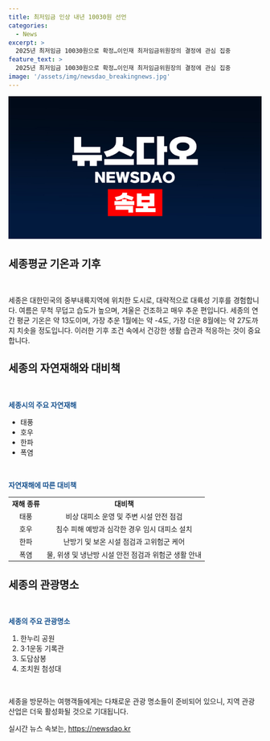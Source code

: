 ```yaml
---
title: 최저임금 인상 내년 10030원 선언
categories:
  - News
excerpt: >
  2025년 최저임금 10030원으로 확정…이인재 최저임금위원장의 결정에 관심 집중
feature_text: >
  2025년 최저임금 10030원으로 확정…이인재 최저임금위원장의 결정에 관심 집중
image: '/assets/img/newsdao_breakingnews.jpg'
---
```


<p><img src="/assets/img/newsdao_breakingnews.jpg" alt="firstkoreanews 속보" /></p>

<h2 data-ke-size="size26">세종평균 기온과 기후</h2>

<p data-ke-size="size16">&nbsp;</p>

<p>세종은 대한민국의 중부내륙지역에 위치한 도시로, 대략적으로 대륙성 기후를 경험합니다. 여름은 무척 무덥고 습도가 높으며, 겨울은 건조하고 매우 추운 편입니다. 세종의 연간 평균 기온은 약 13도이며, 가장 추운 1월에는 약 -4도, 가장 더운 8월에는 약 27도까지 치솟을 정도입니다. 이러한 기후 조건 속에서 건강한 생활 습관과 적응하는 것이 중요합니다.</p></p>

<h2 data-ke-size="size26">세종의 자연재해와 대비책</h2>

<p data-ke-size="size16">&nbsp;</p>

<p><b><span style="color: #1a5490;">세종시의 주요 자연재해</span></b></p>

<ul>
    <li>태풍</li>
    <li>호우</li>
    <li>한파</li>
    <li>폭염</li>
</ul>

<p data-ke-size="size16">&nbsp;</p>

<p><b><span style="color: #1a5490;">자연재해에 따른 대비책</span></b></p>

<table>
    <tr>
        <td style="text-align: center; height: 17px;"><b>재해 종류</b></td>
        <td style="text-align: center; height: 17px;"><b>대비책</b></td>
    </tr>
    <tr>
        <td style="text-align: center; height: 17px;">태풍</td>
        <td style="text-align: center; height: 17px;">비상 대피소 운영 및 주변 시설 안전 점검</td>
    </tr>
    <tr>
        <td style="text-align: center; height: 17px;">호우</td>
        <td style="text-align: center; height: 17px;">침수 피해 예방과 심각한 경우 임시 대피소 설치</td>
    </tr>
    <tr>
        <td style="text-align: center; height: 17px;">한파</td>
        <td style="text-align: center; height: 17px;">난방기 및 보온 시설 점검과 고위험군 케어</td>
    </tr>
    <tr>
        <td style="text-align: center; height: 17px;">폭염</td>
        <td style="text-align: center; height: 17px;">물, 위생 및 냉난방 시설 안전 점검과 위험군 생활 안내</td>
    </tr>
</table>

<h2 data-ke-size="size26">세종의 관광명소</h2>

<p data-ke-size="size16">&nbsp;</p>

<p><b><span style="color: #1a5490;">세종의 주요 관광명소</span></b></p>

<ol>
    <li>한누리 공원</li>
    <li>3·1운동 기록관</li>
    <li>도담삼봉</li>
    <li>조치원 첨성대</li>
</ol>

<p data-ke-size="size16">&nbsp;</p>

<p>세종을 방문하는 여행객들에게는 다채로운 관광 명소들이 준비되어 있으니, 지역 관광 산업은 더욱 활성화될 것으로 기대됩니다.</p>
실시간 뉴스 속보는, <a href="https://newsdao.kr" rel="dofollow">https://newsdao.kr</a>


